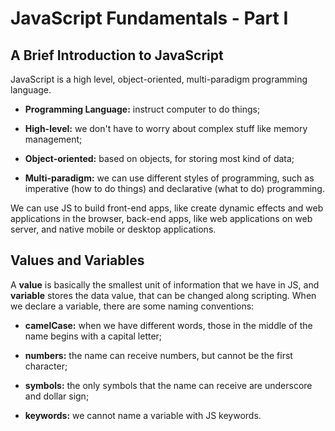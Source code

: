 # JavaScript Fundamentals - Part I

## A Brief Introduction to JavaScript

JavaScript is a high level, object-oriented, multi-paradigm programming language.

- **Programming Language:** instruct computer to do things;

- **High-level:** we don't have to worry about complex stuff like memory management;

- **Object-oriented:** based on objects, for storing most kind of data;

- **Multi-paradigm:** we can use different styles of programming, such as imperative (how to do things) and declarative (what to do) programming.

We can use JS to build front-end apps, like create dynamic effects and web applications in the browser, back-end apps, like web applications on web server, and native mobile or desktop applications.

## Values and Variables

A **value** is basically the smallest unit of information that we have in JS, and **variable** stores the data value, that can be changed along scripting. When we declare a variable, there are some naming conventions:

- **camelCase:** when we have different words, those in the middle of the name begins with a capital letter;

- **numbers:** the name can receive numbers, but cannot be the first character;

- **symbols:** the only symbols that the name can receive are underscore and dollar sign;

- **keywords:** we cannot name a variable with JS keywords.
